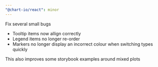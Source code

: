```yaml
---
"@chart-io/react": minor
---
```


Fix several small bugs

-   Tooltip items now allign correctly
-   Legend items no longer re-order
-   Markers no longer display an incorrect colour when switching types quickly

This also improves some storybook examples around mixed plots
